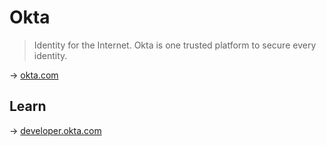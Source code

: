 # Okta

> Identity for the Internet. Okta is one trusted platform to secure every identity. 

→ [okta.com](https://www.okta.com/)

## Learn

→ [developer.okta.com](https://developer.okta.com/)
